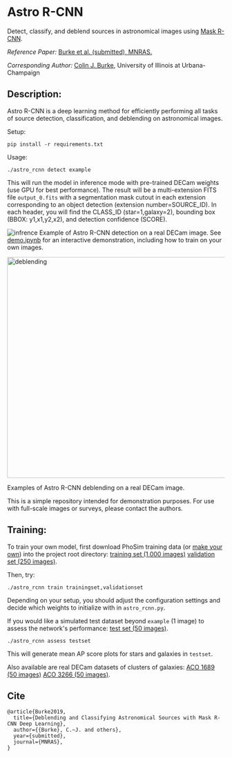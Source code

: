 # Astro R-CNN

Detect, classify, and deblend sources in astronomical images using [Mask R-CNN](https://github.com/matterport/Mask_RCNN).

*Reference Paper:* [Burke et al. (submitted), MNRAS.](https://arxiv.org/pdf/1908.02748.pdf)

*Corresponding Author:* 
[Colin J. Burke](https://astro.illinois.edu/directory/profile/colinjb2), University of Illinois at Urbana-Champaign

## Description:

Astro R-CNN is a deep learning method for efficiently performing all tasks of source detection, classification, and deblending on astronomical images.

Setup:
```
pip install -r requirements.txt
```

Usage:
```
./astro_rcnn detect example
```
This will run the model in inference mode with pre-trained DECam weights (use GPU for best performance). The result will be a multi-extension FITS file ```output_0.fits``` with a segmentation mask cutout in each extension corresponding to an object detection (extension number=SOURCE_ID). In each header, you will find the CLASS_ID (star=1,galaxy=2), bounding box (BBOX: y1,x1,y2,x2), and detection confidence (SCORE).

![infrence](https://user-images.githubusercontent.com/13906989/61251399-f3588400-a71f-11e9-896d-e73008a4e0e3.png)
Example of Astro R-CNN detection on a real DECam image. See [demo.ipynb](https://github.com/burke86/deblend_maskrcnn/blob/master/demo.ipynb) for an interactive demonstration, including how to train on your own images. 

<img src="https://user-images.githubusercontent.com/13906989/61023273-e1b55c00-a36e-11e9-85df-cf7471a44aa9.png" alt="deblending" width="512"/>

Examples of Astro R-CNN deblending on a real DECam image.

This is a simple repository intended for demonstration purposes. For use with full-scale images or surveys, please contact the authors.

## Training:

To train your own model, first download PhoSim training data (or [make your own](https://bitbucket.org/phosim/phosim_release)) into the project root directory: [training set (1,000 images)](https://uofi.box.com/s/svlkblkh5o4a3q3qwu7iks6r21cmmu64) [validation set (250 images)](https://uofi.box.com/s/m22q747nawtxq8e5iihjulpapwlvucr5).

Then, try:
```
./astro_rcnn train trainingset,validationset
```
Depending on your setup, you should adjust the configuration settings and decide which weights to initialize with in ```astro_rcnn.py```.

If you would like a simulated test dataset beyond ```example``` (1 image) to assess the network's performance: [test set (50 images)](https://uofi.box.com/s/bmtkjrj9g832w9qybjd1yc4l6cyqx6cs).

```
./astro_rcnn assess testset
```
This will generate mean AP score plots for stars and galaxies in ```testset```.

Also available are real DECam datasets of clusters of galaxies: [ACO 1689 (50 images)](https://uofi.box.com/s/7cy1yuahmaiucq857wgo3exln8wvc825) [ACO 3266 (50 images)](https://uofi.box.com/s/jaug7rjvpkotqevfnmm3pajo7011f48v).


## Cite

```
@article{Burke2019,
  title={Deblending and Classifying Astronomical Sources with Mask R-CNN Deep Learning},
  author={{Burke}, C.~J. and others},
  year={submitted},
  journal={MNRAS},
}
```

